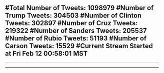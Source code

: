 #Total Number of Tweets: 1098979 
#Number of Trump Tweets: 304503
#Number of Clinton Tweets: 302897
#Number of Cruz Tweets: 219322
#Number of Sanders Tweets: 205537
#Number of Rubio Tweets: 51193
#Number of Carson Tweets: 15529
#Current Stream Started at Fri Feb 12 00:58:01 MST
---
---
---
